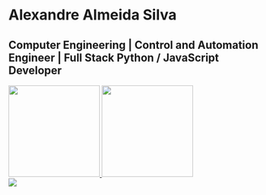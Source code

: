 # Alexandre Almeida Silva
## Computer Engineering | Control and Automation Engineer | Full Stack Python / JavaScript Developer
  <div align="left">
  <a href="https://github.com/DamienFinarfim">
  <img height="180em" src="https://github-readme-stats.vercel.app/api?username=DamienFinarfim&show_icons=true&theme=github_dark&include_all_commits=true&count_private=true"/>
  <img height="180em" src="https://github-readme-stats.vercel.app/api/top-langs/?username=DamienFinarfim&layout=compact&langs_count=7&theme=github_dark"/>
</div>
<div> 
  <a href="https://www.linkedin.com/in/alexandre-almeida-silva-57b626186/" target="_blank"><img src="https://img.shields.io/badge/-LinkedIn-%230077B5?style=for-the-badge&logo=linkedin&logoColor=white" target="_blank"></a> 
</div>
